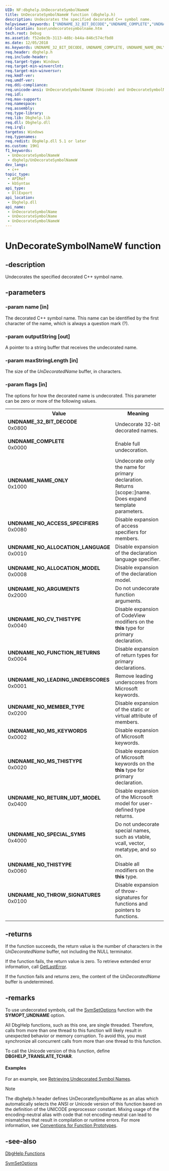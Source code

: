 ```yaml
---
UID: NF:dbghelp.UnDecorateSymbolNameW
title: UnDecorateSymbolNameW function (dbghelp.h)
description: Undecorates the specified decorated C++ symbol name.
helpviewer_keywords: ["UNDNAME_32_BIT_DECODE","UNDNAME_COMPLETE","UNDNAME_NAME_ONLY","UNDNAME_NO_ACCESS_SPECIFIERS","UNDNAME_NO_ALLOCATION_LANGUAGE","UNDNAME_NO_ALLOCATION_MODEL","UNDNAME_NO_ARGUMENTS","UNDNAME_NO_CV_THISTYPE","UNDNAME_NO_FUNCTION_RETURNS","UNDNAME_NO_LEADING_UNDERSCORES","UNDNAME_NO_MEMBER_TYPE","UNDNAME_NO_MS_KEYWORDS","UNDNAME_NO_MS_THISTYPE","UNDNAME_NO_RETURN_UDT_MODEL","UNDNAME_NO_SPECIAL_SYMS","UNDNAME_NO_THISTYPE","UNDNAME_NO_THROW_SIGNATURES","UnDecorateSymbolName","UnDecorateSymbolName function","UnDecorateSymbolNameW","_win32_undecoratesymbolname","base.undecoratesymbolname","dbghelp/UnDecorateSymbolName","dbghelp/UnDecorateSymbolNameW"]
old-location: base\undecoratesymbolname.htm
tech.root: Debug
ms.assetid: f52e8e3b-3113-4d8c-b44a-846c574cfbd8
ms.date: 12/05/2018
ms.keywords: UNDNAME_32_BIT_DECODE, UNDNAME_COMPLETE, UNDNAME_NAME_ONLY, UNDNAME_NO_ACCESS_SPECIFIERS, UNDNAME_NO_ALLOCATION_LANGUAGE, UNDNAME_NO_ALLOCATION_MODEL, UNDNAME_NO_ARGUMENTS, UNDNAME_NO_CV_THISTYPE, UNDNAME_NO_FUNCTION_RETURNS, UNDNAME_NO_LEADING_UNDERSCORES, UNDNAME_NO_MEMBER_TYPE, UNDNAME_NO_MS_KEYWORDS, UNDNAME_NO_MS_THISTYPE, UNDNAME_NO_RETURN_UDT_MODEL, UNDNAME_NO_SPECIAL_SYMS, UNDNAME_NO_THISTYPE, UNDNAME_NO_THROW_SIGNATURES, UnDecorateSymbolName, UnDecorateSymbolName function, UnDecorateSymbolNameW, _win32_undecoratesymbolname, base.undecoratesymbolname, dbghelp/UnDecorateSymbolName, dbghelp/UnDecorateSymbolNameW
req.header: dbghelp.h
req.include-header: 
req.target-type: Windows
req.target-min-winverclnt: 
req.target-min-winversvr: 
req.kmdf-ver: 
req.umdf-ver: 
req.ddi-compliance: 
req.unicode-ansi: UnDecorateSymbolNameW (Unicode) and UnDecorateSymbolName (ANSI)
req.idl: 
req.max-support: 
req.namespace: 
req.assembly: 
req.type-library: 
req.lib: Dbghelp.lib
req.dll: Dbghelp.dll
req.irql: 
targetos: Windows
req.typenames: 
req.redist: DbgHelp.dll 5.1 or later
ms.custom: 19H1
f1_keywords:
 - UnDecorateSymbolNameW
 - dbghelp/UnDecorateSymbolNameW
dev_langs:
 - c++
topic_type:
 - APIRef
 - kbSyntax
api_type:
 - DllExport
api_location:
 - Dbghelp.dll
api_name:
 - UnDecorateSymbolName
 - UnDecorateSymbolName
 - UnDecorateSymbolNameW
---
```


# UnDecorateSymbolNameW function


## -description

Undecorates the specified decorated C++ symbol name.

## -parameters

### -param name [in]

The decorated C++ symbol name. This name can be identified by the first character of the name, which is 
      always a question mark (?).

### -param outputString [out]

A pointer to a string buffer that receives the undecorated name.

### -param maxStringLength [in]

The size of the <i>UnDecoratedName</i> buffer, in characters.

### -param flags [in]

The options for how the decorated name is undecorated. This parameter can be zero or more of the following 
      values.

<table>
<tr>
<th>Value</th>
<th>Meaning</th>
</tr>
<tr>
<td width="40%"><a id="UNDNAME_32_BIT_DECODE"></a><a id="undname_32_bit_decode"></a><dl>
<dt><b>UNDNAME_32_BIT_DECODE</b></dt>
<dt>0x0800</dt>
</dl>
</td>
<td width="60%">
Undecorate 32-bit decorated names.

</td>
</tr>
<tr>
<td width="40%"><a id="UNDNAME_COMPLETE"></a><a id="undname_complete"></a><dl>
<dt><b>UNDNAME_COMPLETE</b></dt>
<dt>0x0000</dt>
</dl>
</td>
<td width="60%">
Enable full undecoration.

</td>
</tr>
<tr>
<td width="40%"><a id="UNDNAME_NAME_ONLY"></a><a id="undname_name_only"></a><dl>
<dt><b>UNDNAME_NAME_ONLY</b></dt>
<dt>0x1000</dt>
</dl>
</td>
<td width="60%">
Undecorate only the name for primary declaration. Returns [scope::]name. Does expand template 
        parameters.

</td>
</tr>
<tr>
<td width="40%"><a id="UNDNAME_NO_ACCESS_SPECIFIERS"></a><a id="undname_no_access_specifiers"></a><dl>
<dt><b>UNDNAME_NO_ACCESS_SPECIFIERS</b></dt>
<dt>0x0080</dt>
</dl>
</td>
<td width="60%">
Disable expansion of access specifiers for members.

</td>
</tr>
<tr>
<td width="40%"><a id="UNDNAME_NO_ALLOCATION_LANGUAGE"></a><a id="undname_no_allocation_language"></a><dl>
<dt><b>UNDNAME_NO_ALLOCATION_LANGUAGE</b></dt>
<dt>0x0010</dt>
</dl>
</td>
<td width="60%">
Disable expansion of the declaration language specifier.

</td>
</tr>
<tr>
<td width="40%"><a id="UNDNAME_NO_ALLOCATION_MODEL"></a><a id="undname_no_allocation_model"></a><dl>
<dt><b>UNDNAME_NO_ALLOCATION_MODEL</b></dt>
<dt>0x0008</dt>
</dl>
</td>
<td width="60%">
Disable expansion of the declaration model.

</td>
</tr>
<tr>
<td width="40%"><a id="UNDNAME_NO_ARGUMENTS"></a><a id="undname_no_arguments"></a><dl>
<dt><b>UNDNAME_NO_ARGUMENTS</b></dt>
<dt>0x2000</dt>
</dl>
</td>
<td width="60%">
Do not undecorate function arguments.

</td>
</tr>
<tr>
<td width="40%"><a id="UNDNAME_NO_CV_THISTYPE"></a><a id="undname_no_cv_thistype"></a><dl>
<dt><b>UNDNAME_NO_CV_THISTYPE</b></dt>
<dt>0x0040</dt>
</dl>
</td>
<td width="60%">
Disable expansion of CodeView modifiers on the <b>this</b> type for primary 
        declaration.

</td>
</tr>
<tr>
<td width="40%"><a id="UNDNAME_NO_FUNCTION_RETURNS"></a><a id="undname_no_function_returns"></a><dl>
<dt><b>UNDNAME_NO_FUNCTION_RETURNS</b></dt>
<dt>0x0004</dt>
</dl>
</td>
<td width="60%">
Disable expansion of return types for primary declarations.

</td>
</tr>
<tr>
<td width="40%"><a id="UNDNAME_NO_LEADING_UNDERSCORES"></a><a id="undname_no_leading_underscores"></a><dl>
<dt><b>UNDNAME_NO_LEADING_UNDERSCORES</b></dt>
<dt>0x0001</dt>
</dl>
</td>
<td width="60%">
Remove leading underscores from Microsoft keywords.

</td>
</tr>
<tr>
<td width="40%"><a id="UNDNAME_NO_MEMBER_TYPE"></a><a id="undname_no_member_type"></a><dl>
<dt><b>UNDNAME_NO_MEMBER_TYPE</b></dt>
<dt>0x0200</dt>
</dl>
</td>
<td width="60%">
Disable expansion of the static or virtual attribute of members.

</td>
</tr>
<tr>
<td width="40%"><a id="UNDNAME_NO_MS_KEYWORDS"></a><a id="undname_no_ms_keywords"></a><dl>
<dt><b>UNDNAME_NO_MS_KEYWORDS</b></dt>
<dt>0x0002</dt>
</dl>
</td>
<td width="60%">
Disable expansion of Microsoft keywords.

</td>
</tr>
<tr>
<td width="40%"><a id="UNDNAME_NO_MS_THISTYPE"></a><a id="undname_no_ms_thistype"></a><dl>
<dt><b>UNDNAME_NO_MS_THISTYPE</b></dt>
<dt>0x0020</dt>
</dl>
</td>
<td width="60%">
Disable expansion of Microsoft keywords on the <b>this</b> type for primary 
        declaration.

</td>
</tr>
<tr>
<td width="40%"><a id="UNDNAME_NO_RETURN_UDT_MODEL"></a><a id="undname_no_return_udt_model"></a><dl>
<dt><b>UNDNAME_NO_RETURN_UDT_MODEL</b></dt>
<dt>0x0400</dt>
</dl>
</td>
<td width="60%">
Disable expansion of the Microsoft model for user-defined type returns.

</td>
</tr>
<tr>
<td width="40%"><a id="UNDNAME_NO_SPECIAL_SYMS"></a><a id="undname_no_special_syms"></a><dl>
<dt><b>UNDNAME_NO_SPECIAL_SYMS</b></dt>
<dt>0x4000</dt>
</dl>
</td>
<td width="60%">
Do not undecorate special names, such as vtable, vcall, vector, metatype, and so on.

</td>
</tr>
<tr>
<td width="40%"><a id="UNDNAME_NO_THISTYPE"></a><a id="undname_no_thistype"></a><dl>
<dt><b>UNDNAME_NO_THISTYPE</b></dt>
<dt>0x0060</dt>
</dl>
</td>
<td width="60%">
Disable all modifiers on the <b>this</b> type.

</td>
</tr>
<tr>
<td width="40%"><a id="UNDNAME_NO_THROW_SIGNATURES"></a><a id="undname_no_throw_signatures"></a><dl>
<dt><b>UNDNAME_NO_THROW_SIGNATURES</b></dt>
<dt>0x0100</dt>
</dl>
</td>
<td width="60%">
Disable expansion of throw-signatures for functions and pointers to functions.

</td>
</tr>
</table>

## -returns

If the function succeeds, the return value is the number of characters in the 
       <i>UnDecoratedName</i> buffer, not including the NULL terminator.

If the function fails, the return value is zero. To retrieve extended error information, call 
       <a href="https://docs.microsoft.com/windows/desktop/api/errhandlingapi/nf-errhandlingapi-getlasterror">GetLastError</a>.

If the function fails and returns zero, the content of the <i>UnDecoratedName</i> buffer 
       is undetermined.

## -remarks

To use undecorated symbols, call the <a href="https://docs.microsoft.com/windows/desktop/api/dbghelp/nf-dbghelp-symsetoptions">SymSetOptions</a> 
    function with the <b>SYMOPT_UNDNAME</b> option.

All DbgHelp functions, such as this one, are single threaded. Therefore, calls from more than one thread to 
    this function will likely result in unexpected behavior or memory corruption. To avoid this, you must synchronize 
    all concurrent calls from more than one thread to this function.

To call the Unicode version of this function, define <b>DBGHELP_TRANSLATE_TCHAR</b>.


#### Examples

For an example, see 
     <a href="https://docs.microsoft.com/windows/desktop/Debug/retrieving-undecorated-symbol-names">Retrieving Undecorated Symbol Names</a>.

<div class="code"></div>




> [!NOTE]
> The dbghelp.h header defines UnDecorateSymbolName as an alias which automatically selects the ANSI or Unicode version of this function based on the definition of the UNICODE preprocessor constant. Mixing usage of the encoding-neutral alias with code that not encoding-neutral can lead to mismatches that result in compilation or runtime errors. For more information, see [Conventions for Function Prototypes](/windows/win32/intl/conventions-for-function-prototypes).

## -see-also

<a href="https://docs.microsoft.com/windows/desktop/Debug/dbghelp-functions">DbgHelp Functions</a>



<a href="https://docs.microsoft.com/windows/desktop/api/dbghelp/nf-dbghelp-symsetoptions">SymSetOptions</a>

